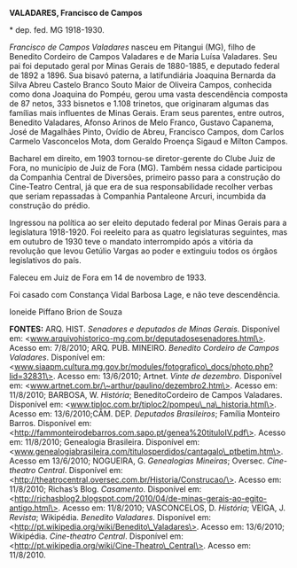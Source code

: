 **VALADARES, Francisco de Campos**

\* dep. fed. MG 1918-1930.

*Francisco de Campos Valadares* nasceu em Pitangui (MG), filho de
Benedito Cordeiro de Campos Valadares e de Maria Luísa Valadares. Seu
pai foi deputado geral por Minas Gerais de 1880-1885, e deputado federal
de 1892 a 1896. Sua bisavó paterna, a latifundiária Joaquina Bernarda da
Silva Abreu Castelo Branco Souto Maior de Oliveira Campos, conhecida
como dona Joaquina do Pompéu, gerou uma vasta descendência composta de
87 netos, 333 bisnetos e 1.108 trinetos, que originaram algumas das
famílias mais influentes de Minas Gerais. Eram seus parentes, entre
outros, Benedito Valadares, Afonso Arinos de Melo Franco, Gustavo
Capanema, José de Magalhães Pinto, Ovídio de Abreu, Francisco Campos,
dom Carlos Carmelo Vasconcelos Mota, dom Geraldo Proença Sigaud e Milton
Campos.

Bacharel em direito, em 1903 tornou-se diretor-gerente do Clube Juiz de
Fora, no município de Juiz de Fora (MG). Também nessa cidade participou
da Companhia Central de Diversões, primeiro passo para a construção do
Cine-Teatro Central, já que era de sua responsabilidade recolher verbas
que seriam repassadas à Companhia Pantaleone Arcuri, incumbida da
construção do prédio.

Ingressou na política ao ser eleito deputado federal por Minas Gerais
para a legislatura 1918-1920. Foi reeleito para as quatro legislaturas
seguintes, mas em outubro de 1930 teve o mandato interrompido após a
vitória da revolução que levou Getúlio Vargas ao poder e extinguiu todos
os órgãos legislativos do país.

Faleceu em Juiz de Fora em 14 de novembro de 1933.

Foi casado com Constança Vidal Barbosa Lage, e não teve descendência.

Ioneide Piffano Brion de Souza

**FONTES:** ARQ. HIST. *Senadores e deputados de Minas Gerais*.
Disponível em:
\<www.arquivohistorico-mg.com.br/deputadosesenadores.html\>. Acesso em:
7/8/2010; ARQ. PUB. MINEIRO. *Benedito Cordeiro de Campos Valadares*.
Disponível em:
\<www.siaapm.cultura.mg.gov.br/modules/fotografico\_docs/photo.php?lid=32831\>.
Acesso em: 13/6/2010; Artnet. *Vinte de dezembro*. Disponível em:
\<www.artnet.com.br/\~arthur/paulino/dezembro2.htm\>. Acesso em:
11/8/2010; BARBOSA, W. *História*; BeneditoCordeiro de Campos Valadares.
Disponível em: \<www.tiploc.com.br/tiploc2/pompeu\_na\_historia.html\>.
Acesso em: 13/6/2010;CÂM. DEP. *Deputados Brasileiros*; Família Monteiro
Barros. Disponível em:
\<http://fammonteirodebarros.com.sapo.pt/genea%20tituloIV.pdf\>. Acesso
em: 11/8/2010; Genealogia Brasileira. Disponível em:
\<www.genealogiabrasileira.com/titulosperdidos/cantagalo\_ptbetim.htm\>.
Acesso em 13/6/2010; NOGUEIRA, G. *Genealogias Mineiras*; Oversec.
*Cine-theatro Central*. Disponível em:
\<http://theatrocentral.oversec.com.br/Historia/Construcao/\>. Acesso
em: 11/8/2010; Richas’s Blog. *Casamento*. Disponível em:
\<http://richasblog2.blogspot.com/2010/04/de-minas-gerais-ao-egito-antigo.html\>.
Acesso em: 11/8/2010; VASCONCELOS, D. *História*; VEIGA, J. *Revista*;
Wikipédia. *Benedito Valadares*. Disponível em:
\<http://pt.wikipedia.org/wiki/Benedito\_Valadares\>. Acesso em:
13/6/2010; Wikipédia. *Cine-theatro Central*. Disponível em:
\<http://pt.wikipedia.org/wiki/Cine-Theatro\_Central\>. Acesso em:
11/8/2010.
